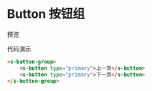 # Button 按钮组

预览

<ClientOnly>
<d-button-group/>
</ClientOnly>

代码演示
```html
<s-button-group>
    <s-button type="primary">上一页</s-button>
    <s-button type="primary">下一页</s-button>
</s-button-group>
```